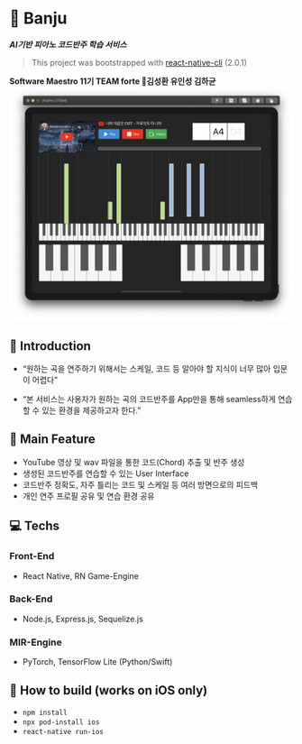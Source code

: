 
# :musical_keyboard: Banju
***AI기반 피아노 코드반주 학습 서비스***

> This project was bootstrapped with [react-native-cli](https://www.npmjs.com/package/react-native-cli) (2.0.1)

**Software Maestro 11기 TEAM forte 🎼김성환 유인성 김하균**
![screenshot](./screenshot.png)

## 👀 Introduction
   - “원하는 곡을 연주하기 위해서는 스케일, 코드 등 알아야 할 지식이 너무 많아 입문이 어렵다”
  
- “본 서비스는 사용자가 원하는 곡의 코드반주를 App만을 통해 seamless하게 연습할 수 있는 환경을 제공하고자 한다.”

## 🔎 Main Feature
- YouTube 영상 및 wav 파일을 통한 코드(Chord) 추출 및 반주 생성
- 생성된 코드반주를 연습할 수 있는 User Interface
- 코드반주 정확도, 자주 틀리는 코드 및 스케일 등 여러 방면으로의 피드백
- 개인 연주 프로필 공유 및 연습 환경 공유


## :computer: Techs
### Front-End
- React Native, RN Game-Engine
### Back-End
- Node.js, Express.js, Sequelize.js
### MIR-Engine
- PyTorch, TensorFlow Lite (Python/Swift)

## 🔨 How to build (works on iOS only)
- `npm install`
- `npx pod-install ios`
- `react-native run-ios`


